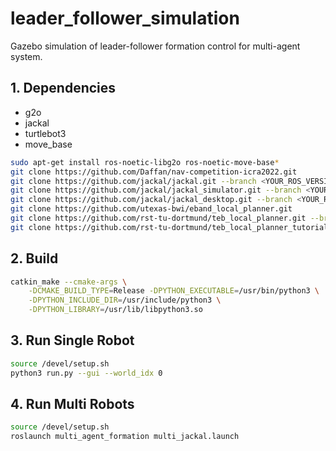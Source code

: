 # leader_follower_simulation
Gazebo simulation of leader-follower formation control for multi-agent system.

## 1. Dependencies
- g2o
- jackal
- turtlebot3
- move_base
```bash
sudo apt-get install ros-noetic-libg2o ros-noetic-move-base*
git clone https://github.com/Daffan/nav-competition-icra2022.git
git clone https://github.com/jackal/jackal.git --branch <YOUR_ROS_VERSION>-devel
git clone https://github.com/jackal/jackal_simulator.git --branch <YOUR_ROS_VERSION>-devel
git clone https://github.com/jackal/jackal_desktop.git --branch <YOUR_ROS_VERSION>-devel
git clone https://github.com/utexas-bwi/eband_local_planner.git
git clone https://github.com/rst-tu-dortmund/teb_local_planner.git --branch <YOUR_ROS_VERSION>-devel
git clone https://github.com/rst-tu-dortmund/teb_local_planner_tutorials.git --branch <YOUR_ROS_VERSION>-devel
```

## 2. Build
```bash
catkin_make --cmake-args \
    -DCMAKE_BUILD_TYPE=Release -DPYTHON_EXECUTABLE=/usr/bin/python3 \
    -DPYTHON_INCLUDE_DIR=/usr/include/python3 \
    -DPYTHON_LIBRARY=/usr/lib/libpython3.so
```

## 3. Run Single Robot
```bash
source /devel/setup.sh
python3 run.py --gui --world_idx 0
```

## 4. Run Multi Robots
```bash
source /devel/setup.sh
roslaunch multi_agent_formation multi_jackal.launch
```
